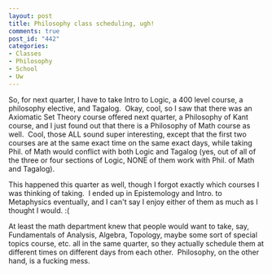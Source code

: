 ```yaml
--- 
layout: post
title: Philosophy class scheduling, ugh!
comments: true
post_id: "442"
categories:
- Classes
- Philosophy
- School
- Uw
---
```

So, for next quarter, I have to take Intro to Logic, a 400 level course, a philosophy elective, and Tagalog.  Okay, cool, so I saw that there was an Axiomatic Set Theory course offered next quarter, a Philosophy of Kant course, and I just found out that there is a Philosophy of Math course as well.  Cool, those ALL sound super interesting, except that the first two courses are at the same exact time on the same exact days, while taking Phil. of Math would conflict with both Logic and Tagalog (yes, out of all of the three or four sections of Logic, NONE of them work with Phil. of Math and Tagalog).

This happened this quarter as well, though I forgot exactly which courses I was thinking of taking.  I ended up in Epistemology and Intro. to Metaphysics eventually, and I can't say I enjoy either of them as much as I thought I would. :(

At least the math department knew that people would want to take, say, Fundamentals of Analysis, Algebra, Topology, maybe some sort of special topics course, etc. all in the same quarter, so they actually schedule them at different times on different days from each other.  Philosophy, on the other hand, is a fucking mess.
